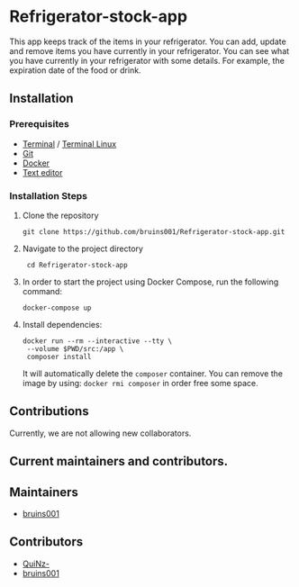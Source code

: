 # Refrigerator-stock-app
This app keeps track of the items in your refrigerator. You can add, update and remove items you have currently in your refrigerator. You can see what you have currently in your refrigerator with some details. For example, the expiration date of the food or drink.
## Installation
### Prerequisites
- [Terminal](https://github.com/microsoft/terminal) / [Terminal Linux](https://sw.kovidgoyal.net/kitty/)
- [Git](https://git-scm.com/)
- [Docker](https://www.docker.com/)
- [Text editor](https://code.visualstudio.com/)

### Installation Steps
1. Clone the repository
   ```
   git clone https://github.com/bruins001/Refrigerator-stock-app.git
   ```
  
3. Navigate to the project directory
   ```
    cd Refrigerator-stock-app
   ```
4. In order to start the project using Docker Compose, run the following command:
   ```
   docker-compose up
   ```
5. Install dependencies:   
   ```
   docker run --rm --interactive --tty \
    --volume $PWD/src:/app \
    composer install
   ```
   It will automatically delete the `composer` container. You can remove the image by
   using: `docker rmi composer` in order free some space.
   
## Contributions
Currently, we are not allowing new collaborators.
## Current maintainers and contributors.
## Maintainers
- [bruins001](https://github.com/bruins001)
## Contributors
- [QuiNz-](https://github.com/QuiNzX)
- [bruins001](https://github.com/bruins001)
